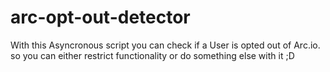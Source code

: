 # arc-opt-out-detector
With this Asyncronous script you can check if a User is opted out of Arc.io. so you can either restrict functionality or do something else with it ;D
